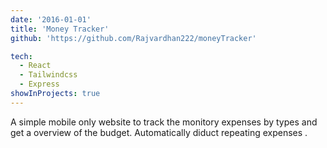 ```yaml
---
date: '2016-01-01'
title: 'Money Tracker'
github: 'https://github.com/Rajvardhan222/moneyTracker'

tech:
  - React
  - Tailwindcss
  - Express
showInProjects: true
---
```


 A simple mobile only website to track the monitory expenses by types and get a overview of the budget. Automatically diduct repeating expenses .

